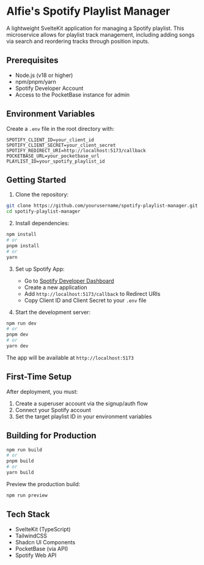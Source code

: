 # Alfie's Spotify Playlist Manager

A lightweight SvelteKit application for managing a Spotify playlist. This microservice allows for playlist track management, including adding songs via search and reordering tracks through position inputs.

## Prerequisites

- Node.js (v18 or higher)
- npm/pnpm/yarn
- Spotify Developer Account
- Access to the PocketBase instance for admin

## Environment Variables

Create a `.env` file in the root directory with:

```env
SPOTIFY_CLIENT_ID=your_client_id
SPOTIFY_CLIENT_SECRET=your_client_secret
SPOTIFY_REDIRECT_URI=http://localhost:5173/callback
POCKETBASE_URL=your_pocketbase_url
PLAYLIST_ID=your_spotify_playlist_id
```

## Getting Started

1. Clone the repository:
```bash
git clone https://github.com/yourusername/spotify-playlist-manager.git
cd spotify-playlist-manager
```

2. Install dependencies:
```bash
npm install
# or
pnpm install
# or
yarn
```

3. Set up Spotify App:
   - Go to [Spotify Developer Dashboard](https://developer.spotify.com/dashboard)
   - Create a new application
   - Add `http://localhost:5173/callback` to Redirect URIs
   - Copy Client ID and Client Secret to your `.env` file

4. Start the development server:
```bash
npm run dev
# or
pnpm dev
# or
yarn dev
```

The app will be available at `http://localhost:5173`

## First-Time Setup

After deployment, you must:

1. Create a superuser account via the signup/auth flow
2. Connect your Spotify account
3. Set the target playlist ID in your environment variables

## Building for Production

```bash
npm run build
# or
pnpm build
# or
yarn build
```

Preview the production build:
```bash
npm run preview
```

## Tech Stack

- SvelteKit (TypeScript)
- TailwindCSS
- Shadcn UI Components
- PocketBase (via API)
- Spotify Web API
